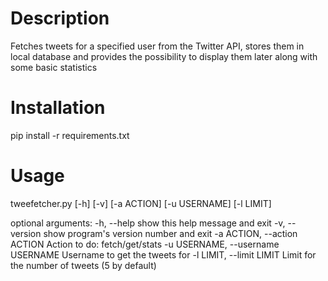 # Description
Fetches tweets for a specified user from the Twitter API, stores them in local
database and provides the possibility to display them later along with some
basic statistics

# Installation
pip install -r requirements.txt

# Usage
tweefetcher.py [-h] [-v] [-a ACTION] [-u USERNAME] [-l LIMIT]

optional arguments:
  -h, --help            show this help message and exit
  -v, --version         show program's version number and exit
  -a ACTION, --action ACTION
                        Action to do: fetch/get/stats
  -u USERNAME, --username USERNAME
                        Username to get the tweets for
  -l LIMIT, --limit LIMIT
                        Limit for the number of tweets (5 by default)
